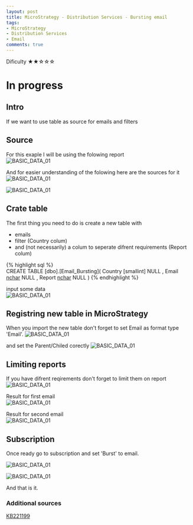 ```yaml
---
layout: post
title: MicroStrategy - Distribution Services - Bursting email
tags:
- MicroStrategy
- Distribution Services
- Email
comments: true
---
```

Dificulty ★★☆☆☆

# In progress

## Intro
If we want to use table as source for emails and filters 

## Source
For this exaple I will be using the folowing report   <br /> 
![BASIC_DATA_01](/img/20220319_0010/0_Drzave.png)

And for easier understanding of the folowing here are the sources for it   <br /> 
![BASIC_DATA_01](/img/20220319_0010/1_F_Countires.png)

![BASIC_DATA_01](/img/20220319_0010/2_D_Countries.png)

## Crate table
The first thing you need to do is create a new table with 
- emails
- filter (Country colum)
- and (not necessarily) a colum to seperate difrent requirements (Report colum)

{% highlight sql %}  
CREATE TABLE [dbo].[Email_Bursting](
	  Country	[smallint]  NULL
	, Email		[nchar](70) NULL
	, Report	[nchar](20) NULL
) 
{% endhighlight %}

input some data   <br /> 
![BASIC_DATA_01](/img/20220319_0010/3_Email.png)

## Registring new table in MicroStrategy
When you import the new table don't forget to set Email as format type 'Email'.
![BASIC_DATA_01](/img/20220319_0010/4.png)

and set the Parent/Chiled corectly
![BASIC_DATA_01](/img/20220319_0010/6.png)

## Limiting reports
If you have difrent reqirements don't forget to limit them on report
![BASIC_DATA_01](/img/20220319_0010/5.png)

Result for first email   <br /> 
![BASIC_DATA_01](/img/20220319_0010/7_email_1.png)

Result for second email   <br /> 
![BASIC_DATA_01](/img/20220319_0010/8_email_2.png)

## Subscription
Once ready go to subscription and set 'Burst' to email.

![BASIC_DATA_01](/img/20220319_0010/11_DC_Burst.png)

![BASIC_DATA_01](/img/20220319_0010/12_DB_Burst_Email.png)

And that is it.

### Additional sources
[KB221199](https://community.microstrategy.com/s/article/KB221199-New-feature-in-MicroStrategy-10-Bursting-to-Email?language=en_US)
